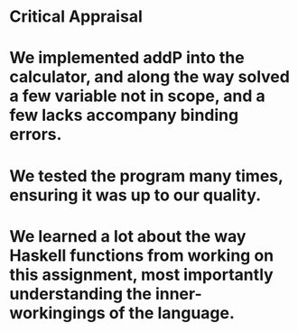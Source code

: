 # Critical Appraisal
# We implemented addP into the calculator, and along the way solved a few variable not in scope, and a few lacks accompany binding errors. 
# We tested the program many times, ensuring it was up to our quality.
# We learned a lot about the way Haskell functions from working on this assignment, most importantly understanding the inner-workingings of the language. 
